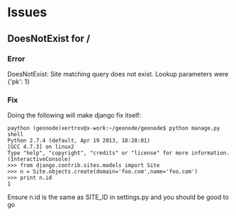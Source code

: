 # Issues

## DoesNotExist for /

### Error

DoesNotExist: Site matching query does not exist. Lookup parameters were {'pk': 1}

### Fix

Doing the following will make django fix itself:

	paython (geonode)xertrov@x-work:~/geonode/geonode$ python manage.py shell
	Python 2.7.4 (default, Apr 19 2013, 18:28:01) 
	[GCC 4.7.3] on linux2
	Type "help", "copyright", "credits" or "license" for more information.
	(InteractiveConsole)
	>>> from django.contrib.sites.models import Site
	>>> n = Site.objects.create(domain='foo.com',name='foo.com')
	>>> print n.id
	1

Ensure n.id is the same as SITE_ID in settings.py and you should be good to go



